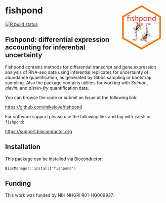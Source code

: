 # fishpond <img id="fishpond_logo" src="man/figures/fishpond.png" align="right" width="125"/>

[![R build status](https://github.com/mikelove/fishpond/actions/workflows/check-bioc.yml/badge.svg)](https://github.com/mikelove/fishpond/actions/workflows/check-bioc.yml)

## Fishpond: differential expression accounting for inferential uncertainty

Fishpond contains methods for differential transcript and gene
expression analysis of RNA-seq data using inferential replicates for
uncertainty of abundance quantification, as generated by Gibbs
sampling or bootstrap sampling. Also the package contains utilities
for working with *Salmon*, *alevin*, and *alevin-fry*
quantification data.

You can browse the code or submit an Issue at the following link:

<https://github.com/mikelove/fishpond>

For software support please use the following link and tag with
`swish` or `fishpond`:

<https://support.bioconductor.org>

## Installation

This package can be installed via Bioconductor:

```
BiocManager::install("fishpond")
```

## Funding

This work was funded by NIH NHGRI R01-HG009937.
